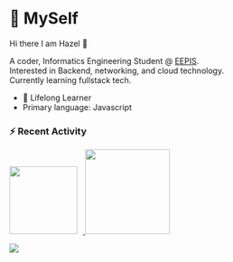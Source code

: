 # 💫 MySelf
Hi there I am Hazel 👋

A coder, Informatics Engineering Student @ [EEPIS](https://www.pens.ac.id/).<br> 
Interested in Backend, networking, and cloud technology.<br>
Currently learning fullstack tech.

- 🌱 Lifelong Learner
- Primary language: Javascript

### ⚡ Recent Activity

<p align="left">
  <a href="https://github.com/Hazel368">
    <img height="120em" src="https://github-readme-stats-eight-theta.vercel.app/api?username=Hazel368&show_icons=true&theme=dark&include_all_commits=true&count_private=true" style="margin-right: 10px;"/>
    <img height="150em" src="https://github-readme-stats.vercel.app/api/top-langs/?username=Hazel368&theme=gruvbox&hide_border=false&include_all_commits=false&count_private=true&layout=compact"/>
  </a>
</p>



[![](https://visitcount.itsvg.in/api?id=Hazel368&icon=0&color=0)](https://visitcount.itsvg.in)



